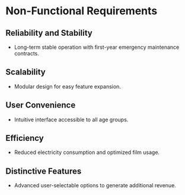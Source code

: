 # Non-Functional Requirements

## Reliability and Stability
- Long-term stable operation with first-year emergency maintenance contracts.

## Scalability
- Modular design for easy feature expansion.

## User Convenience
- Intuitive interface accessible to all age groups.

## Efficiency
- Reduced electricity consumption and optimized film usage.

## Distinctive Features
- Advanced user-selectable options to generate additional revenue.
